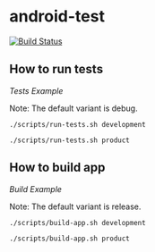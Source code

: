 # android-test

[![Build Status](https://travis-ci.com/eclipsegst/android-test.svg?branch=master)](https://travis-ci.com/eclipsegst/android-test)

## How to run tests
*Tests Example*

Note: The default variant is debug.

`./scripts/run-tests.sh development`

`./scripts/run-tests.sh product`

## How to build app
*Build Example*

Note: The default variant is release.

`./scripts/build-app.sh development`

`./scripts/build-app.sh product`
